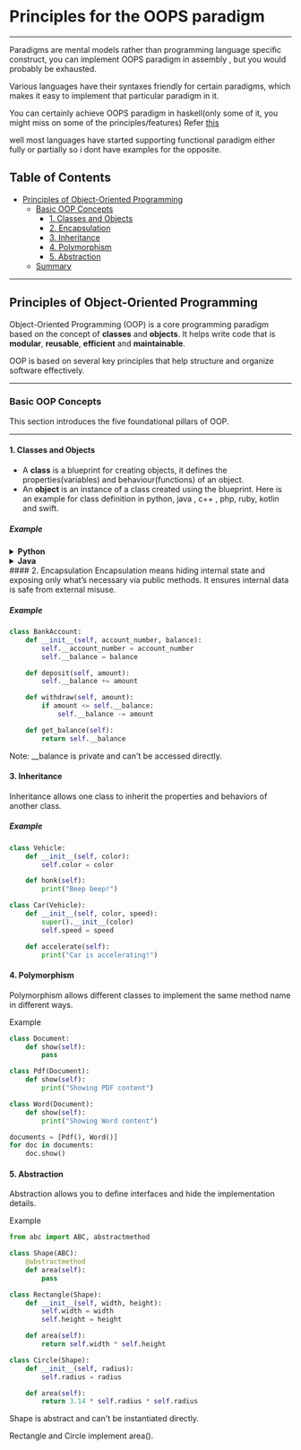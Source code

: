 # Principles for the OOPS paradigm
---

Paradigms are mental models rather than programming language specific construct, you can implement OOPS paradigm in assembly , but you would probably be exhausted.

Various languages have their syntaxes friendly for certain paradigms, which makes it easy to implement that particular paradigm in it.

You can certainly achieve OOPS paradigm in haskell(only some of it, you might miss on some of the principles/features)
Refer [this](https://well-typed.com/blog/2018/03/oop-in-haskell/)

well most languages have started supporting functional paradigm either fully or partially so i dont have examples for the opposite.


## Table of Contents

- [Principles of Object-Oriented Programming](#principles-of-object-oriented-programming)
  - [Basic OOP Concepts](#basic-oop-concepts)
    - [1. Classes and Objects](#1-classes-and-objects)
    - [2. Encapsulation](#2-encapsulation)
    - [3. Inheritance](#3-inheritance)
    - [4. Polymorphism](#4-polymorphism)
    - [5. Abstraction](#5-abstraction)
  - [Summary](#summary)

---

## Principles of Object-Oriented Programming
Object-Oriented Programming (OOP) is a core programming paradigm based on the concept of **classes** and **objects**. It helps write code that is **modular**, **reusable**, **efficient** and **maintainable**.

OOP is based on several key principles that help structure and organize software effectively.

---

### Basic OOP Concepts

This section introduces the five foundational pillars of OOP.

---

#### 1. Classes and Objects

- A **class** is a blueprint for creating objects, it defines the properties(variables) and behaviour(functions) of an object.
- An **object** is an instance of a class created using the blueprint.
Here is an example for class definition in python, java , c++ , php, ruby, kotlin and swift.
##### Example
<details>
  <summary><strong>Python</strong></summary>
  
  ```python
  class Product:
      def __init__(self, name, price):
          self.name = name
          self.__price = price

      def get_price(self):
          return self.__price

      def set_price(self, price):
          self.__price = price

  # Creating objects
  barone_chocolate = Product("BarOne Chocolate", 5)
  five_star_chocolate = Product("FiveStar Chocolate", 10)
  
  barone_chocolate.get_price()
  fivestar_chocolate.get_price()
  ```

</details>

<details>
  <summary><strong>Java</strong></summary>
  
  ```java
  class Product {
      private String name;
      private double price; // private to mimic Python's __price

      // Constructor
      public Product(String name, double price) {
          this.name = name;
          this.price = price;
      }

      // Getter
      public double getPrice() {
          return price;
      }

      // Setter
      public void setPrice(double price) {
          this.price = price;
      }

      // Main method to create and test objects
      public static void main(String[] args) {
          Product baroneChocolate = new Product("BarOne Chocolate", 5);
          Product fiveStarChocolate = new Product("FiveStar Chocolate", 10);
          System.out.println("BarOne Price: " + baroneChocolate.getPrice());
          System.out.println("FiveStar Price: " + fiveStarChocolate.getPrice());
      }
  }
  ```
  </details>
#### 2. Encapsulation
Encapsulation means hiding internal state and exposing only what’s necessary via public methods. It ensures internal data is safe from external misuse.

##### Example
```python
class BankAccount:
    def __init__(self, account_number, balance):
        self.__account_number = account_number
        self.__balance = balance

    def deposit(self, amount):
        self.__balance += amount

    def withdraw(self, amount):
        if amount <= self.__balance:
            self.__balance -= amount

    def get_balance(self):
        return self.__balance
```
Note: __balance is private and can't be accessed directly.

#### 3. Inheritance
Inheritance allows one class to inherit the properties and behaviors of another class.

##### Example
```python
class Vehicle:
    def __init__(self, color):
        self.color = color

    def honk(self):
        print("Beep beep!")

class Car(Vehicle):
    def __init__(self, color, speed):
        super().__init__(color)
        self.speed = speed

    def accelerate(self):
        print("Car is accelerating!")
```
#### 4. Polymorphism
Polymorphism allows different classes to implement the same method name in different ways.

Example
```python
class Document:
    def show(self):
        pass

class Pdf(Document):
    def show(self):
        print("Showing PDF content")

class Word(Document):
    def show(self):
        print("Showing Word content")

documents = [Pdf(), Word()]
for doc in documents:
    doc.show()
```
#### 5. Abstraction
Abstraction allows you to define interfaces and hide the implementation details.

Example
```python
from abc import ABC, abstractmethod

class Shape(ABC):
    @abstractmethod
    def area(self):
        pass

class Rectangle(Shape):
    def __init__(self, width, height):
        self.width = width
        self.height = height

    def area(self):
        return self.width * self.height

class Circle(Shape):
    def __init__(self, radius):
        self.radius = radius

    def area(self):
        return 3.14 * self.radius * self.radius
```
Shape is abstract and can't be instantiated directly.

Rectangle and Circle implement area().
